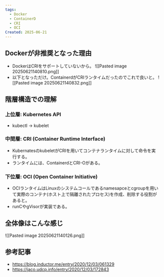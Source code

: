 ```yaml
---
tags:
  - Docker
  - ContainerD
  - CRI
  - OCI
Created: 2025-06-21
---
```

## Dockerが非推奨となった理由
- DockerはCRIをサポートしていないから。
	![[Pasted image 20250621140810.png]]
- 以下となっただけ。ContainerdがCRIランタイムだったのでこれで良いと。
	![[Pasted image 20250621140832.png]]

## 階層構造での理解

### 上位層: Kubernetes API
- kubectl → kubelet

### 中間層: CRI (Container Runtime Interface)
- KubernatesのkubeletがCRIを用いてコンテナランタイムに対して命令を実行する。
- ランタイムには、ContainerdとCRI-Oがある。

### 下位層: OCI (Open Container Initiative)
- OCIランタイムはLinuxのシステムコールであるnamesapceとcgroupを用いて実際のコンテナ(ホスト上で隔離されたプロセス)を作成、削除する役割があると。
- runCやgVisorが実装である。

## 全体像はこんな感じ
![[Pasted image 20250621140126.png]]

## 参考記事
- https://blog.inductor.me/entry/2020/12/03/061329
- https://jaco.udcp.info/entry/2020/12/03/172843


